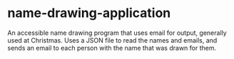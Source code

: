 # name-drawing-application
An accessible name drawing program that uses email for output, generally used at Christmas. Uses a JSON file to read the names and emails, and sends an email to each person with the name that was drawn for them.

